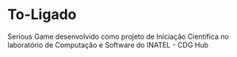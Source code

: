 # To-Ligado
Serious Game desenvolvido como projeto de Iniciação Cientifica no laboratório de Computação e Software do INATEL - CDG Hub
